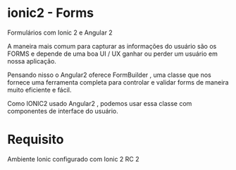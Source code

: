 # ionic2 - Forms
Formulários com Ionic 2 e Angular 2

A maneira mais comum para capturar as informações do usuário são os FORMS e depende de uma boa UI / UX ganhar ou perder um usuário em nossa aplicação.

Pensando nisso o Angular2 oferece FormBuilder , uma classe que nos fornece uma ferramenta completa para controlar e validar forms de maneira muito eficiente e fácil.

Como IONIC2 usado Angular2 , podemos usar essa classe com componentes de interface do usuário.

# Requisito
Ambiente Ionic configurado com Ionic 2 RC 2 
